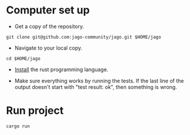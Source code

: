 # Computer set up

- Get a copy of the repository.

```shell
git clone git@github.com:jago-community/jago.git $HOME/jago
```

- Navigate to your local copy.

```shell
cd $HOME/jago
```

- [Install](https://www.rust-lang.org/tools/install) the rust programming language.

- Make sure everything works by running the tests. If the last line of the output doesn't start with "test result: ok", then something is wrong. 

# Run project

```
cargo run
```
